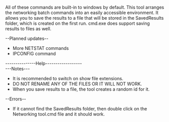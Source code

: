 All of these commands are built-in to windows
by default. This tool arranges the networking
batch commands into an easily accessible environment.
It allows you to save the results to a file that will be 
stored in the SavedResults folder, which is created on the first run.
cmd.exe does support saving results to files as well.         

--Planned updates--
- More NETSTAT commands
- IPCONFIG command

---------------Help------------------        
---Notes---                          
- It is recommended to switch on show file extensions.                
- DO NOT RENAME ANY OF THE FILES OR IT WILL NOT WORK.                
- When you save results to a file, the tool creates a random id for it.
                                    
--Errors--                                
- If it cannot find the SavedResults folder,
then double click on the Networking tool.cmd file and it should work.
